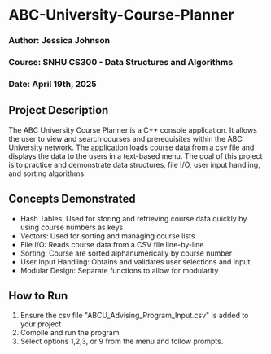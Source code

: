 # ABC-University-Course-Planner

### Author: Jessica Johnson
### Course: SNHU CS300 - Data Structures and Algorithms
### Date: April 19th, 2025

## Project Description
The ABC University Course Planner is a C++ console application. It allows the user to view and search courses and prerequisites within the ABC University network. The application loads course data from a csv file and displays the data to the users in a text-based menu. The goal of this project is to practice and demonstrate data structures, file I/O, user input handling, and sorting algorithms. 

## Concepts Demonstrated
- Hash Tables: Used for storing and retrieving course data quickly by using course numbers as keys
- Vectors: Used for sorting and managing course lists
- File I/O: Reads course data from a CSV file line-by-line
- Sorting: Course are sorted alphanumerically by course number
- User Input Handling: Obtains and validates user selections and input
- Modular Design: Separate functions to allow for modularity

## How to Run
1. Ensure the csv file "ABCU_Advising_Program_Input.csv" is added to your project
2. Compile and run the program
3. Select options 1,2,3, or 9 from the menu and follow prompts.
